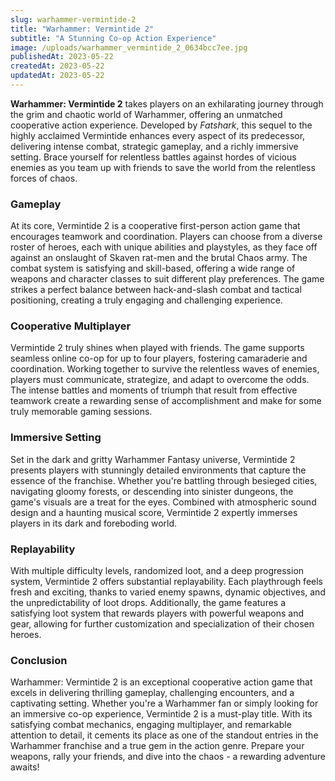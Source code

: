 ```yaml
---
slug: warhammer-vermintide-2
title: "Warhammer: Vermintide 2"
subtitle: "A Stunning Co-op Action Experience"
image: /uploads/warhammer_vermintide_2_0634bcc7ee.jpg
publishedAt: 2023-05-22
createdAt: 2023-05-22
updatedAt: 2023-05-22
---
```


__Warhammer: Vermintide 2__ takes players on an exhilarating journey through the grim and chaotic world of Warhammer, offering an unmatched cooperative action experience. Developed by _Fatshark_, this sequel to the highly acclaimed Vermintide enhances every aspect of its predecessor, delivering intense combat, strategic gameplay, and a richly immersive setting. Brace yourself for relentless battles against hordes of vicious enemies as you team up with friends to save the world from the relentless forces of chaos.

### Gameplay
At its core, Vermintide 2 is a cooperative first-person action game that encourages teamwork and coordination. Players can choose from a diverse roster of heroes, each with unique abilities and playstyles, as they face off against an onslaught of Skaven rat-men and the brutal Chaos army. The combat system is satisfying and skill-based, offering a wide range of weapons and character classes to suit different play preferences. The game strikes a perfect balance between hack-and-slash combat and tactical positioning, creating a truly engaging and challenging experience.

### Cooperative Multiplayer
Vermintide 2 truly shines when played with friends. The game supports seamless online co-op for up to four players, fostering camaraderie and coordination. Working together to survive the relentless waves of enemies, players must communicate, strategize, and adapt to overcome the odds. The intense battles and moments of triumph that result from effective teamwork create a rewarding sense of accomplishment and make for some truly memorable gaming sessions.

### Immersive Setting
Set in the dark and gritty Warhammer Fantasy universe, Vermintide 2 presents players with stunningly detailed environments that capture the essence of the franchise. Whether you're battling through besieged cities, navigating gloomy forests, or descending into sinister dungeons, the game's visuals are a treat for the eyes. Combined with atmospheric sound design and a haunting musical score, Vermintide 2 expertly immerses players in its dark and foreboding world.

### Replayability
With multiple difficulty levels, randomized loot, and a deep progression system, Vermintide 2 offers substantial replayability. Each playthrough feels fresh and exciting, thanks to varied enemy spawns, dynamic objectives, and the unpredictability of loot drops. Additionally, the game features a satisfying loot system that rewards players with powerful weapons and gear, allowing for further customization and specialization of their chosen heroes.

### Conclusion
Warhammer: Vermintide 2 is an exceptional cooperative action game that excels in delivering thrilling gameplay, challenging encounters, and a captivating setting. Whether you're a Warhammer fan or simply looking for an immersive co-op experience, Vermintide 2 is a must-play title. With its satisfying combat mechanics, engaging multiplayer, and remarkable attention to detail, it cements its place as one of the standout entries in the Warhammer franchise and a true gem in the action genre. Prepare your weapons, rally your friends, and dive into the chaos - a rewarding adventure awaits!